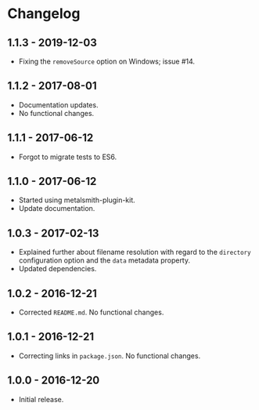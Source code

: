 Changelog
=========

1.1.3 - 2019-12-03
------------------

* Fixing the `removeSource` option on Windows; issue #14.


1.1.2 - 2017-08-01
------------------

* Documentation updates.
* No functional changes.


1.1.1 - 2017-06-12
------------------

* Forgot to migrate tests to ES6.


1.1.0 - 2017-06-12
------------------

* Started using metalsmith-plugin-kit.
* Update documentation.


1.0.3 - 2017-02-13
------------------

* Explained further about filename resolution with regard to the `directory` configuration option and the `data` metadata property.
* Updated dependencies.


1.0.2 - 2016-12-21
------------------

* Corrected `README.md`.  No functional changes.


1.0.1 - 2016-12-21
------------------

* Correcting links in `package.json`.  No functional changes.


1.0.0 - 2016-12-20
------------------

* Initial release.

